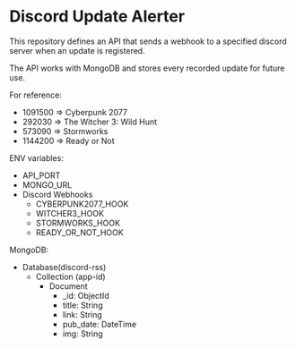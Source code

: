 # Discord Update Alerter
This repository defines an API that sends a webhook to a specified discord server when an update is registered.

The API works with MongoDB and stores every recorded update for future use.

For reference:
 - 1091500  =>  Cyberpunk 2077
 - 292030   =>  The Witcher 3: Wild Hunt
 - 573090   =>  Stormworks
 - 1144200  =>  Ready or Not

ENV variables: 
 - API_PORT
 - MONGO_URL
 - Discord Webhooks
   - CYBERPUNK2077_HOOK
   - WITCHER3_HOOK
   - STORMWORKS_HOOK
   - READY_OR_NOT_HOOK

MongoDB:
 - Database(discord-rss)
   - Collection (app-id)
     - Document
       - _id: ObjectId
       - title: String
       - link: String
       - pub_date: DateTime
       - img: String
